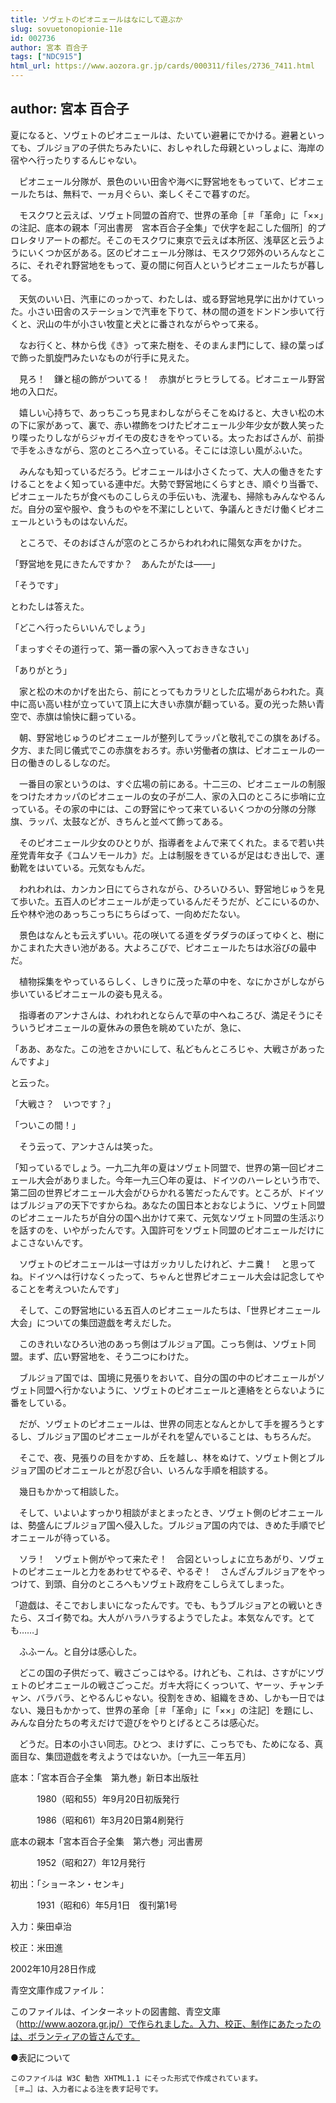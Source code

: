 ```yaml
---
title: ソヴェトのピオニェールはなにして遊ぶか
slug: sovuetonopionie-11e
id: 002736
author: 宮本 百合子
tags: ["NDC915"]
html_url: https://www.aozora.gr.jp/cards/000311/files/2736_7411.html
---
```


## author: 宮本 百合子

夏になると、ソヴェトのピオニェールは、たいてい避暑にでかける。避暑といっても、ブルジョアの子供たちみたいに、おしゃれした母親といっしょに、海岸の宿やへ行ったりするんじゃない。

　ピオニェール分隊が、景色のいい田舎や海べに野営地をもっていて、ピオニェールたちは、無料で、一ヵ月ぐらい、楽しくそこで暮すのだ。

　モスクワと云えば、ソヴェト同盟の首府で、世界の革命［＃「革命」に「××」の注記、底本の親本「河出書房　宮本百合子全集」で伏字を起こした個所］的プロレタリアートの都だ。そこのモスクワに東京で云えば本所区、浅草区と云うようにいくつか区がある。区のピオニェール分隊は、モスクワ郊外のいろんなところに、それぞれ野営地をもって、夏の間に何百人というピオニェールたちが暮してる。

　天気のいい日、汽車にのっかって、わたしは、或る野営地見学に出かけていった。小さい田舎のステーションで汽車を下りて、林の間の道をドンドン歩いて行くと、沢山の牛が小さい牧童と犬とに番されながらやって来る。

　なお行くと、林から伐《き》って来た樹を、そのまんま門にして、緑の葉っぱで飾った凱旋門みたいなものが行手に見えた。

　見ろ！　鎌と槌の飾がついてる！　赤旗がヒラヒラしてる。ピオニェール野営地の入口だ。

　嬉しい心持ちで、あっちこっち見まわしながらそこをぬけると、大きい松の木の下に家があって、裏で、赤い襟飾をつけたピオニェール少年少女が数人笑ったり喋ったりしながらジャガイモの皮むきをやっている。太ったおばさんが、前掛で手をふきながら、窓のところへ立っている。そこには涼しい風がふいた。

　みんなも知っているだろう。ピオニェールは小さくたって、大人の働きをたすけることをよく知っている連中だ。大勢で野営地にくらすとき、順ぐり当番で、ピオニェールたちが食べものこしらえの手伝いも、洗濯も、掃除もみんなやるんだ。自分の室や服や、食うものやを不潔にしといて、争議んときだけ働くピオニェールというものはないんだ。

　ところで、そのおばさんが窓のところからわれわれに陽気な声をかけた。

「野営地を見にきたんですか？　あんたがたは――」

「そうです」

とわたしは答えた。

「どこへ行ったらいいんでしょう」

「まっすぐその道行って、第一番の家へ入っておききなさい」

「ありがとう」

　家と松の木のかげを出たら、前にとってもカラリとした広場があらわれた。真中に高い高い柱が立っていて頂上に大きい赤旗が翻っている。夏の光った熱い青空で、赤旗は愉快に翻っている。

　朝、野営地じゅうのピオニェールが整列してラッパと敬礼でこの旗をあげる。夕方、また同じ儀式でこの赤旗をおろす。赤い労働者の旗は、ピオニェールの一日の働きのしるしなのだ。

　一番目の家というのは、すぐ広場の前にある。十二三の、ピオニェールの制服をつけたオカッパのピオニェールの女の子が二人、家の入口のところに歩哨に立っている。その家の中には、この野営にやって来ているいくつかの分隊の分隊旗、ラッパ、太鼓などが、きちんと並べて飾ってある。

　そのピオニェール少女のひとりが、指導者をよんで来てくれた。まるで若い共産党青年女子《コムソモールカ》だ。上は制服をきているが足はむき出しで、運動靴をはいている。元気なもんだ。

　われわれは、カンカン日にてらされながら、ひろいひろい、野営地じゅうを見て歩いた。五百人のピオニェールが走っているんだそうだが、どこにいるのか、丘や林や池のあっちこっちにちらばって、一向めだたない。

　景色はなんとも云えずいい。花の咲いてる道をダラダラのぼってゆくと、樹にかこまれた大きい池がある。大よろこびで、ピオニェールたちは水浴びの最中だ。

　植物採集をやっているらしく、しきりに茂った草の中を、なにかさがしながら歩いているピオニェールの姿も見える。

　指導者のアンナさんは、われわれとならんで草の中へねころび、満足そうにそういうピオニェールの夏休みの景色を眺めていたが、急に、

「ああ、あなた。この池をさかいにして、私どもんところじゃ、大戦さがあったんですよ」

と云った。

「大戦さ？　いつです？」

「ついこの間！」

　そう云って、アンナさんは笑った。

「知っているでしょう。一九二九年の夏はソヴェト同盟で、世界の第一回ピオニェール大会がありました。今年一九三〇年の夏は、ドイツのハーレという市で、第二回の世界ピオニェール大会がひらかれる筈だったんです。ところが、ドイツはブルジョアの天下ですからね。あなたの国日本とおなじように、ソヴェト同盟のピオニェールたちが自分の国へ出かけて来て、元気なソヴェト同盟の生活ぶりを話すのを、いやがったんです。入国許可をソヴェト同盟のピオニェールだけによこさないんです。

　ソヴェトのピオニェールは一寸はガッカリしたけれど、ナニ糞！　と思ってね。ドイツへは行けなくったって、ちゃんと世界ピオニェール大会は記念してやることを考えついたんです」

　そして、この野営地にいる五百人のピオニェールたちは、「世界ピオニェール大会」についての集団遊戯を考えだした。

　このきれいなひろい池のあっち側はブルジョア国。こっち側は、ソヴェト同盟。まず、広い野営地を、そう二つにわけた。

　ブルジョア国では、国境に見張りをおいて、自分の国の中のピオニェールがソヴェト同盟へ行かないように、ソヴェトのピオニェールと連絡をとらないように番をしている。

　だが、ソヴェトのピオニェールは、世界の同志となんとかして手を握ろうとするし、ブルジョア国のピオニェールがそれを望んでいることは、もちろんだ。

　そこで、夜、見張りの目をかすめ、丘を越し、林をぬけて、ソヴェト側とブルジョア国のピオニェールとが忍び合い、いろんな手順を相談する。

　幾日もかかって相談した。

　そして、いよいよすっかり相談がまとまったとき、ソヴェト側のピオニェールは、勢盛んにブルジョア国へ侵入した。ブルジョア国の内では、きめた手順でピオニェールが待っている。

　ソラ！　ソヴェト側がやって来たぞ！　合図といっしょに立ちあがり、ソヴェトのピオニェールと力をあわせてやるぞ、やるぞ！　さんざんブルジョアをやっつけて、到頭、自分のところへもソヴェト政府をこしらえてしまった。

「遊戯は、そこでおしまいになったんです。でも、もうブルジョアとの戦いときたら、スゴイ勢でね。大人がハラハラするようでしたよ。本気なんです。とても……」

　ふふーん。と自分は感心した。

　どこの国の子供だって、戦さごっこはやる。けれども、これは、さすがにソヴェトのピオニェールの戦さごっこだ。ガキ大将にくっついて、ヤーッ、チャンチャン、バラバラ、とやるんじゃない。役割をきめ、組織をきめ、しかも一日ではない、幾日もかかって、世界の革命［＃「革命」に「××」の注記］を題にし、みんな自分たちの考えだけで遊びをやりとげるところは感心だ。

　どうだ。日本の小さい同志。ひとつ、まけずに、こっちでも、ためになる、真面目な、集団遊戯を考えようではないか。〔一九三一年五月〕













底本：「宮本百合子全集　第九巻」新日本出版社


　　　1980（昭和55）年9月20日初版発行

　　　1986（昭和61）年3月20日第4刷発行

底本の親本「宮本百合子全集　第六巻」河出書房

　　　1952（昭和27）年12月発行

初出：「ショーネン・センキ」

　　　1931（昭和6）年5月1日　復刊第1号

入力：柴田卓治

校正：米田進

2002年10月28日作成

青空文庫作成ファイル：

このファイルは、インターネットの図書館、青空文庫（http://www.aozora.gr.jp/）で作られました。入力、校正、制作にあたったのは、ボランティアの皆さんです。











●表記について


	このファイルは W3C 勧告 XHTML1.1 にそった形式で作成されています。
	［＃…］は、入力者による注を表す記号です。